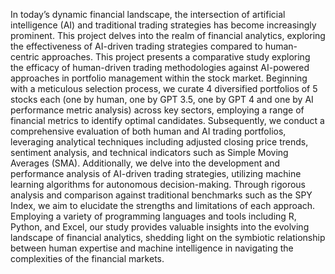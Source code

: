 In today’s dynamic financial landscape, the intersection of artificial intelligence (AI) and traditional trading strategies has become increasingly prominent. This project delves into the realm of financial analytics, exploring the effectiveness of AI-driven trading strategies compared to human-centric approaches.
This project presents a comparative study exploring the efficacy of human-driven trading methodologies against AI-powered approaches in portfolio management within the stock market. Beginning with a meticulous selection process, we curate 4 diversified portfolios of 5 stocks each (one by human, one by GPT 3.5, one by GPT 4 and one by AI performance metric analysis) across key sectors, employing a range of financial metrics to identify optimal candidates. Subsequently, we conduct a comprehensive evaluation of both human and AI trading portfolios, leveraging analytical techniques including adjusted closing price trends, sentiment analysis, and technical indicators such as Simple Moving Averages (SMA). Additionally, we delve into the development and performance analysis of AI-driven trading strategies, utilizing machine learning algorithms for autonomous decision-making. Through rigorous analysis and comparison against traditional benchmarks such as the SPY Index, we aim to elucidate the strengths and limitations of each approach. Employing a variety of programming languages and tools including R, Python, and Excel, our study provides valuable insights into the evolving landscape of financial analytics, shedding light on the symbiotic relationship between human expertise and machine intelligence in navigating the complexities of the financial markets.
